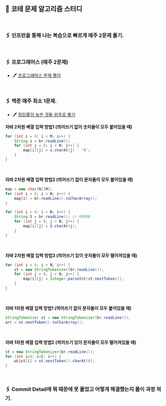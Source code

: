 ## 🐬 코테 문제 알고리즘 스터디 <br>

<br>

### 🖇️ 인프런을 통해 나는 복습으로 빠르게 매주 2문제 풀기.
<br>

### 🖇️ 프로그래머스 (매주 2문제)
- 🖊️ [프로그래머스 문제 풀이](https://school.programmers.co.kr/learn/challenges?order=recent&statuses=unsolved%2Csolved&levels=1%2C2%2C3%2C4&languages=java&partIds=56388%2C56389%2C58464%2C37527%2C31236%2C25448%2C21366%2C20069%2C17214%2C12286%2C9317%2C22586%2C18498%2C17931%2C300%2C301%2C17615%2C6174%2C18952%2C21163%2C23708%2C6173%2C22941%2C49441%2C49442%2C44139%2C33882)

<br>

### 🖇️ 백준 매주 최소 1문제.
- 🖊️ [정답률이 높은 것들 위주로 풀기](https://github.com/tony9402/baekjoon/tree/main/data_structure)

**자바 2차원 배열 입력 방법1 (띄어쓰기 없이 숫자들이 모두 붙어있을 때)**
```java
for (int i = 0; i < M; i++) {
    String s = br.readLine();
    for (int j = 0; j < N; j++) {
        map[i][j] = s.charAt(j) - '0';
    }
}
```

<br>

**자바 2차원 배열 입력 방법2 (띄어쓰기 없이 문자들이 모두 붙어있을 때)**
```java
map = new char[N][M];
for (int i = 0; i < N; i++) {
    map[i] = br.readLine().toCharArray();
}

for (int i = 0; i < N; i++) {
    String S = br.readLine(); // RRRBB
    for (int j = 0; j < N; j++) {
        map[i][j] = S.charAt(j);
    }
}
```

<br>

**자바 2차원 배열 입력 방법3 (띄어쓰기 있이 숫자들이 모두 떨어져있을 때)**
```java
for (int i = 0; i < N; i++) {
    st = new StringTokenizer(br.readLine());
    for (int j = 0; j < N; j++) {
        map[i][j] = Integer.parseInt(st.nextToken());
    }
}
```

<br>

**자바 1차원 배열 입력 방법1 (띄어쓰기 없이 문자들이 모두 붙어있을 때)**
```java
StringTokenizer st = new StringTokenizer(br.readLine());
arr = st.nextToken().toCharArray();
```

<br>

**자바 1차원 배열 입력 방법2 (띄어쓰기 있이 문자들이 모두 떨어져있을 때)**
```java
st = new StringTokenizer(br.readLine());
for (int i=0; i<C; i++) {
    wList[i] = st.nextToken().charAt(0);
}
```

<br>

### 🖇️ Commit Detail에 뭐 때문에 못 풀었고 어떻게 해결했는지 풀이 과정 적기.
